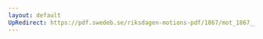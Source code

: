 ```yaml
---
layout: default
UpRedirect: https://pdf.swedeb.se/riksdagen-motions-pdf/1867/mot_1867__fk__00044/mot_1867__fk__00044_004.pdf
---
```

